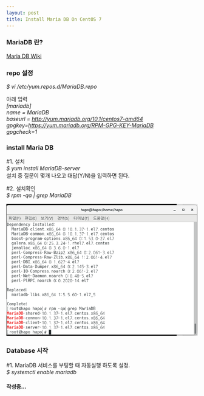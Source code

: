 ```yaml
---
layout: post
title: Install Maria DB On CentOS 7
---
```


### MariaDB 란?  
[Maria DB Wiki](https://ko.wikipedia.org/wiki/MariaDB)  


### repo 설정  

*$ vi /etc/yum.repos.d/MariaDB.repo*  

아래 입력  
*[mariadb]*  
*name = MariaDB*  
*baseurl = http://yum.mariadb.org/10.1/centos7-amd64*  
*gpgkey=https://yum.mariadb.org/RPM-GPG-KEY-MariaDB*  
*gpgcheck=1*  


### install Maria DB
#1. 설치  
*$ yum install MariaDB-server*  
설치 중 질문이 몇개 나오고 대답(Y/N)을 입력하면 된다.  

#2. 설치확인  
*$ rpm -qa | grep MariaDB*  

![image](https://github.com/JWHAPO/jwhapo.github.io/blob/master/images/install_mariadb/sc2.png?raw=true)

### Database  시작  

#1. MariaDB 서비스를 부팅할 때 자동실행 하도록 설정.  
*$ systemctl enable mariadb*  

#### 작성중...

